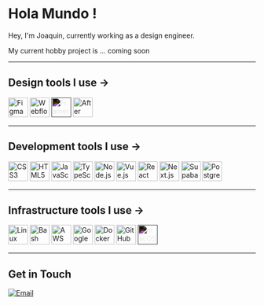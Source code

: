 # Hola Mundo !

Hey, I'm Joaquin, currently working as a design engineer.

My current hobby project is ... coming soon

---

## Design tools I use ->

<div align="left">
  <img src="https://cdn.jsdelivr.net/gh/devicons/devicon@latest/icons/figma/figma-original.svg" height="40" width="40" alt="Figma" title="Figma" />
  <img src="https://cdn.jsdelivr.net/gh/devicons/devicon@latest/icons/webflow/webflow-original.svg" height="40" width="40" alt="Webflow" title="Webflow" />
  <img src="https://cdn.jsdelivr.net/gh/devicons/devicon@latest/icons/framermotion/framermotion-original.svg" height="40" width="40" alt="Framer Motion" title="Framer Motion" style="filter: invert(1);" />
  <img src="https://cdn.jsdelivr.net/gh/devicons/devicon@latest/icons/aftereffects/aftereffects-original.svg" height="40" width="40" alt="After Effects" title="After Effects" />
</div>

---

## Development tools I use ->

<div align="left">
  
  <img src="https://cdn.jsdelivr.net/gh/devicons/devicon/icons/css3/css3-original.svg" height="40" width="40" alt="CSS3" title="CSS3" />
  <img src="https://cdn.jsdelivr.net/gh/devicons/devicon/icons/html5/html5-original.svg" height="40" width="40" alt="HTML5" title="HTML5" />
  <img src="https://cdn.jsdelivr.net/gh/devicons/devicon/icons/javascript/javascript-original.svg" height="40" width="40" alt="JavaScript" title="JavaScript" />
  <img src="https://cdn.jsdelivr.net/gh/devicons/devicon/icons/typescript/typescript-original.svg" height="40" width="40" alt="TypeScript" title="TypeScript" />
  <img src="https://cdn.jsdelivr.net/gh/devicons/devicon/icons/nodejs/nodejs-original.svg" height="40" width="40" alt="Node.js" title="Node.js" />
  <img src="https://cdn.jsdelivr.net/gh/devicons/devicon/icons/vuejs/vuejs-original.svg" height="40" width="40" alt="Vue.js" title="Vue.js" />
  <img src="https://cdn.jsdelivr.net/gh/devicons/devicon/icons/react/react-original.svg" height="40" width="40" alt="React" title="React" />
  <img src="https://cdn.jsdelivr.net/gh/devicons/devicon/icons/nextjs/nextjs-original.svg" height="40" width="40" alt="Next.js" title="Next.js" />
  <img src="https://cdn.jsdelivr.net/gh/devicons/devicon@latest/icons/supabase/supabase-original.svg" height="40" width="40" alt="Supabase" title="Supabase" />
  <img src="https://cdn.jsdelivr.net/gh/devicons/devicon/icons/postgresql/postgresql-original.svg" height="40" width="40" alt="PostgreSQL" title="PostgreSQL" />
  
</div>

---

## Infrastructure tools I use ->

<div align="left">
  <img src="https://cdn.jsdelivr.net/gh/devicons/devicon/icons/linux/linux-original.svg" height="40" width="40" alt="Linux" title="Linux" />
  <img src="https://cdn.jsdelivr.net/gh/devicons/devicon/icons/bash/bash-original.svg" height="40" width="40" alt="Bash" title="Bash" />
  <img src="https://cdn.jsdelivr.net/gh/devicons/devicon/icons/amazonwebservices/amazonwebservices-plain-wordmark.svg" height="40" width="40" alt="AWS" title="Amazon Web Services" />
  <img src="https://cdn.jsdelivr.net/gh/devicons/devicon/icons/googlecloud/googlecloud-original.svg" height="40" width="40" alt="Google Cloud" title="Google Cloud Platform" />
  <img src="https://cdn.jsdelivr.net/gh/devicons/devicon/icons/docker/docker-original.svg" height="40" width="40" alt="Docker" title="Docker" />
  <img src="https://cdn.jsdelivr.net/gh/devicons/devicon/icons/github/github-original.svg" height="40" width="40" alt="GitHub" title="GitHub" />
  <img src="https://cdn.jsdelivr.net/gh/devicons/devicon@latest/icons/apple/apple-original.svg" height="40" width="40" alt="macOS" title="macOS" style="filter: invert(1);" />
</div>

---

## Get in Touch

<div align="left">
  <!-- Add your contact links here -->
  <!-- Example: -->
  <a href="mailto:bitbrujo@gmail.com"><img src="https://img.shields.io/badge/Email-D14836?style=for-the-badge&logo=gmail&logoColor=white" alt="Email" /></a>
  <!-- <a href="https://linkedin.com/in/yourprofile"><img src="https://img.shields.io/badge/LinkedIn-0077B5?style=for-the-badge&logo=linkedin&logoColor=white" alt="LinkedIn" /></a> -->
  <!-- <a href="https://twitter.com/yourhandle"><img src="https://img.shields.io/badge/Twitter-1DA1F2?style=for-the-badge&logo=twitter&logoColor=white" alt="Twitter" /></a> -->
</div>
